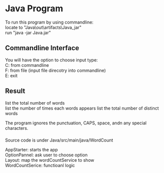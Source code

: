 # Java Program
To run this program by using commandline:  
locate to "Java\out\artifacts\Java_jar"  
run "java -jar Java.jar"

## Commandline Interface
You will have the option to choose input type:  
C: from commandline  
F: from file (input file direcotry into commandline)  
E: exit  
  
## Result
list the total number of words  
list the number of times each words appears
list the total number of distinct words  

The program ignores the punctuation, CAPS, space, andn any special characters. 

### 
Source code is under Java/src/main/java/WordCount  

AppStarter: starts the app  
OptionPannel: ask user to choose option  
Layout: map the wordCountService to show  
WordCountSerice: functioanl logic 



